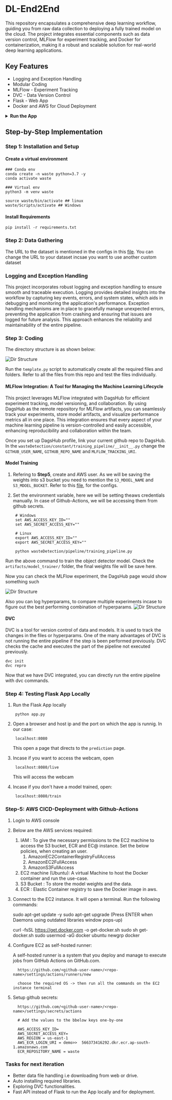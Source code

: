 # DL-End2End

This repository encapsulates a comprehensive deep learning workflow, guiding you from raw data collection to deploying a fully trained model on the cloud. The project integrates essential components such as data version control, MLFlow for experiment tracking, and Docker for containerization, making it a robust and scalable solution for real-world deep learning applications.

## Key Features
* Logging and Exception Handling
* Modular Coding
* MLFlow - Experiment Tracking
* DVC - Data Version Control
* Flask - Web App
* Docker and AWS for Cloud Deployment

<details>
  <summary><b>Run the App</b></summary>

* <b>Clone the repository</b>
 
    ``` https://github.com/Mohit-robo/end-to-end-deployment.git```

* <b>Create a virtual environment</b> 

    ```
    ### Conda env
    conda create -n waste python=3.7 -y
    conda activate waste

    ### Virtual env
    python3 -m venv waste
    
    source waste/bin/activate ## linux
    waste/Scripts/activate ## Windows

    ```
* <b>Install Requirements</b> 

    ``` pip install -r requirements.txt```

* <b>Run the App</b>
    
    ``` python app.py```

    open up your local host and port mentioned in the script.
    
    ``` localhost:8080```
  
</details>

## **Step-by-Step Implementation**

### **Step 1: Installation and Setup**

#### **Create a virtual environment**
    
    ### Conda env
    conda create -n waste python=3.7 -y
    conda activate waste

    ### Virtual env
    python3 -m venv waste
    
    source waste/bin/activate ## linux
    waste/Scripts/activate ## Windows

#### **Install Requirements**

    pip install -r requirements.txt

### **Step 2: Data Gathering**

The URL to the dataset is mentioned in the configs in this [file](wasteDetection/constant/training_pipeline/__init__.py). You can change the URL to your dataset incsae you want to use another custom dataset

### **Logging and Exception Handling**

This project incorporates robust logging and exception handling to ensure smooth and traceable execution. Logging provides detailed insights into the workflow by capturing key events, errors, and system states, which aids in debugging and monitoring the application's performance. Exception handling mechanisms are in place to gracefully manage unexpected errors, preventing the application from crashing and ensuring that issues are logged for future analysis. This approach enhances the reliability and maintainability of the entire pipeline.

### **Step 3: Coding**

The directory structure is as shown below:

![Dir Structure](diagrams/coding.png)

Run the ```template.py``` script to automatically create all the required files and folders. Refer to all the files from this repo and test the files individually. 

#### **MLFlow Integration: A Tool for Managing the Machine Learning Lifecycle**

This project leverages MLFlow integrated with DagsHub for efficient experiment tracking, model versioning, and collaboration. By using DagsHub as the remote repository for MLFlow artifacts, you can seamlessly track your experiments, store model artifacts, and visualize performance metrics all in one place. This integration ensures that every aspect of your machine learning pipeline is version-controlled and easily accessible, enhancing reproducibility and collaboration within the team.

Once you set up DagsHub profile, link your current github repo to DagsHub. In the `wasteDetection/constant/training_pipeline/__init__.py` change the `GITHUB_USER_NAME`, `GITHUB_REPO_NAME` and `MLFLOW_TRACKING_URI`.

#### **Model Training**

1. Refering to **Step5**, create and AWS user. As we will be saving the weights into s3 bucket you need to mention the `S3_MDOEL_NAME` and `S3_MDOEL_BUCKET`. Refer to this [file](wasteDetection/constant/training_pipeline/__init__.py), for the configs.
2. Set the environment variable, here we will be setting theaws credentials manually. In case of Github-Actions, we will be accessing them from github secrets.

        # Windows
        set AWS_ACCESS_KEY_ID=""
        set AWS_SECRET_ACCESS_KEY=""

        # Linux 
        export AWS_ACCESS_KEY_ID=""
        export AWS_SECRET_ACCESS_KEY=""

        python wasteDetection/pipeline/training_pipeline.py

Run the above command to train the object detector model. Check the `artifacts/model_trainer/`  folder, the final weights file will be save here.  

Now you can check the MLFlow experiment, the DagsHub page would show something such 

![Dir Structure](diagrams/DagsHub.png)

Also you can log hyperparams, to compare multiple experiments incase to figure out the best performing combination of hyperparams.
![Dir Structure](diagrams/MLFlow.png)

#### **DVC**

DVC is a tool for version control of data and models. It is used to track the changes in the files or hyperparams. One of the many advantages of DVC is not running the entire pipeline if the step is been performed previously. DVC checks the cache and executes the part of the pipeline not executed previously.

    dvc init
    dvc repro

Now that we have DVC integrated, you can directly run the entire pipeline with dvc commands.

### **Step 4: Testing Flask App Locally**

1. Run the Flask App locally

        python app.py

2. Open a browser and host ip and the port on which the app is runnig. In our case:

        localhost:8080

    This open a page that directs to the `prediction` page. 

3. Incase if you want to access the webcam, open 

        localhost:8080/live

    This will access the webcam

4. Incase if you don't have a model trained, open:  

        localhost:8080/train

### **Step-5: AWS CICD-Deployment with Github-Actions**

   1. Login to AWS console
   2. Below are the AWS services required:
      
      1.  IAM : To give the necessary permissions to the EC2 machine to access the S3 bucket, ECR and EC@ instance. Set the below policies, when creating an user.
          1. AmazonEC2ContainerRegistryFullAccess
          2. AmazonEC2FullAccess
          3. AmazonS3FullAccess
      2. EC2 machine (Ubuntu): A virtual Machine to host the Docker container and run the use-case.
      3. S3 Bucket : To store the model weights and the data.
      4. ECR : Elastic Container registry to save the Docker image in aws.
   3. Connect to the EC2 instance. It will open a terminal. Run the following commands:

        sudo apt-get update -y
        sudo apt-get upgrade (Press ENTER when Daemons using outdated libraries window pops-up)
        
        curl -fsSL https://get.docker.com -o get-docker.sh
        sudo sh get-docker.sh
        sudo usermod -aG docker ubuntu
        newgrp docker
    
   4. Configure EC2 as self-hosted runner:
        
        A self-hosted runner is a system that you deploy and manage to execute jobs from GitHub Actions on GitHub.com.

            https://github.com/<github-user-name>/<repo-name>/settings/actions/runners/new

            choose the required OS -> then run all the commands on the EC2 instance terminal

   5. Setup github secrets:
    
            https://github.com/<github-user-name>/<repo-name>/settings/secrets/actions

            # Add the values to the bbelow keys one-by-one 
            
            AWS_ACCESS_KEY_ID=
            AWS_SECRET_ACCESS_KEY=
            AWS_REGION = us-east-1
            AWS_ECR_LOGIN_URI = demo>>  566373416292.dkr.ecr.ap-south-1.amazonaws.com
            ECR_REPOSITORY_NAME = waste
   
### Tasks for next iteration    
* Better data file handling i.e downloading from web or drive.
* Auto installing required libraries.
* Exploring DVC functionalities.
* Fast API instead of Flask to run the App locally and for deployment.